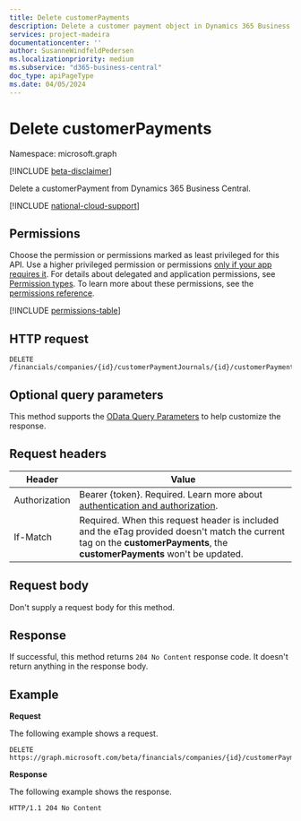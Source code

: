 ```yaml
---
title: Delete customerPayments 
description: Delete a customer payment object in Dynamics 365 Business Central.
services: project-madeira
documentationcenter: ''
author: SusanneWindfeldPedersen
ms.localizationpriority: medium
ms.subservice: "d365-business-central"
doc_type: apiPageType
ms.date: 04/05/2024
---
```


# Delete customerPayments

Namespace: microsoft.graph

[!INCLUDE [beta-disclaimer](../../includes/beta-disclaimer.md)]

Delete a customerPayment from Dynamics 365 Business Central.

[!INCLUDE [national-cloud-support](../../includes/global-only.md)]

## Permissions
Choose the permission or permissions marked as least privileged for this API. Use a higher privileged permission or permissions [only if your app requires it](/graph/permissions-overview#best-practices-for-using-microsoft-graph-permissions). For details about delegated and application permissions, see [Permission types](/graph/permissions-overview#permission-types). To learn more about these permissions, see the [permissions reference](/graph/permissions-reference).

<!-- { "blockType": "permissions", "name": "dynamics_customerpayment_delete" } -->
[!INCLUDE [permissions-table](../includes/permissions/dynamics-customerpayment-delete-permissions.md)]

## HTTP request
```
DELETE /financials/companies/{id}/customerPaymentJournals/{id}/customerPayments/{id}
```

## Optional query parameters
This method supports the [OData Query Parameters](/graph/query-parameters) to help customize the response.

## Request headers
|Header         |Value                     |
|---------------|--------------------------|
|Authorization|Bearer {token}. Required. Learn more about [authentication and authorization](/graph/auth/auth-concepts).|
|If-Match       |Required. When this request header is included and the eTag provided doesn't match the current tag on the **customerPayments**, the **customerPayments** won't be updated. |

## Request body

Don't supply a request body for this method.

## Response

If successful, this method returns ```204 No Content``` response code. It doesn't return anything in the response body.

## Example

**Request**

The following example shows a request.

```http
DELETE https://graph.microsoft.com/beta/financials/companies/{id}/customerPaymentJournals/{id}/customerPayments/{id}
```

**Response** 

The following example shows the response. 

```http
HTTP/1.1 204 No Content
```


